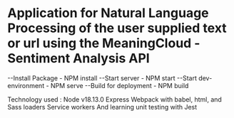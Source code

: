 # Application for Natural Language Processing of the user supplied text or url using the MeaningCloud - Sentiment Analysis API

--Install Package - NPM install
--Start server - NPM start
--Start dev-environment - NPM serve
--Build for deployment - NPM build

Technology used : 
Node v18.13.0
Express
Webpack with babel, html, and Sass loaders
Service workers
And learning unit testing with Jest




